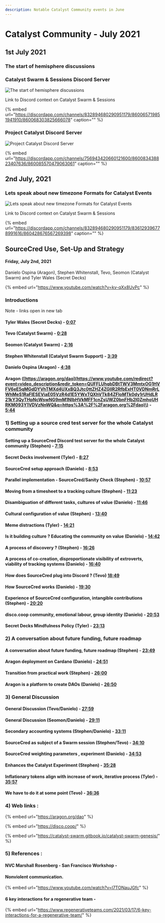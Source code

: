 ```yaml
---
description: Notable Catalyst Community events in June
---
```


# Catalyst Community - July 2021

## 1st July 2021

### The start of hemisphere discussions

### Catalyst Swarm & Sessions Discord Server

![The start of hemisphere discussions](https://user-images.githubusercontent.com/25156451/124162622-8ec29b00-da96-11eb-90d7-4ec46dd4c48e.png)

Link to Discord context on Catalyst Swarm & Sessions

{% embed url="https://discordapp.com/channels/832894680290951179/860065719851941910/860068303825666078" caption="" %}

### Project Catalyst Discord Server

![Project Catalyst Discord Server](https://user-images.githubusercontent.com/25156451/124178932-fcc48d80-daa9-11eb-96db-74f2b33a1cdf.png)

{% embed url="https://discordapp.com/channels/756943420660121600/860083438823407636/860085570479063061" caption="" %}

## 2nd July, 2021

### Lets speak about new timezone Formats for Catalyst Events

![Lets speak about new timezone Formats for Catalyst Events](https://user-images.githubusercontent.com/25156451/124260874-199fa600-db28-11eb-95fd-37dfbe24dd6d.png)

Link to Discord context on Catalyst Swarm & Sessions

{% embed url="https://discordapp.com/channels/832894680290951179/836129396778991616/860428676567269398" caption="" %}


## SourceCred Use, Set-Up and Strategy

#### Friday, July 2nd, 2021

Danielo Ospina \(Aragon\), Stephen Whitenstall, Tevo, Seomon \(Catalyst Swarm\) and Tyler Wales \(Secret Decks\)

{% embed url="https://www.youtube.com/watch?v=kv-qXx8UvPc" %}

###  Introductions

Note - links open in new tab

#### Tyler Wales \(Secret Decks\) - [0:07](https://www.youtube.com/watch?v=kv-qXx8UvPc&t=7s)

#### Tevo \(Catalyst Swarm\) - [0:28](https://www.youtube.com/watch?v=kv-qXx8UvPc&t=28s) 

#### Seomon \(Catalyst Swarm\) - [2:16](https://www.youtube.com/watch?v=kv-qXx8UvPc&t=136s) 

#### Stephen Whitenstall \(Catalyst Swarm Support\) - [3:39](https://www.youtube.com/watch?v=kv-qXx8UvPc&t=219s) 

#### Danielo Ospina \(Aragon\) - [4:38](https://www.youtube.com/watch?v=kv-qXx8UvPc&t=278s) 

#### Aragon \([https://aragon.org/dao](https://www.youtube.com/redirect?event=video_description&redir_token=QUFFLUhqbDBtTWV3MmtxOG1HVFV6eE5qMGdDYVhTMXd4UXxBQ3Jtc0ttZHZ4ZGlIR2RfbExHT0VDNmRrLWhMeS1RaFlESEViaE05VzR4d1E5YWxTQXhVTk84ZFloMTk0dy1rUHdLR21kY3QyTHpNcWswNG9mM1NIbHVkMFF1cnZsUWZ0bnFHb2l0ZmhoUHRKM093Y1VDVzNnWQ&q=https%3A%2F%2Faragon.org%2Fdao)\) - [5:44](https://www.youtube.com/watch?v=kv-qXx8UvPc&t=344s) 

### 1\) Setting up a source cred test server for the whole Catalyst community

#### Setting up a SourceCred Discord test server for the whole Catalyst community \(Stephen\) - [7:15](https://www.youtube.com/watch?v=kv-qXx8UvPc&t=435s) 

#### Secret Decks involvement \(Tyler\) - [8:27](https://www.youtube.com/watch?v=kv-qXx8UvPc&t=507s) 

#### SourceCred setup approach \(Danielo\) - [8:53](https://www.youtube.com/watch?v=kv-qXx8UvPc&t=533s) 

#### Parallel implementation - SourceCred/Sanity Check \(Stephen\) - [10:57](https://www.youtube.com/watch?v=kv-qXx8UvPc&t=657s) 

#### Moving from a timesheet to a tracking culture \(Stephen\) - [11:23](https://www.youtube.com/watch?v=kv-qXx8UvPc&t=683s) 

#### Disambiguation of different tasks, cultures of value \(Danielo\) - [11:46](https://www.youtube.com/watch?v=kv-qXx8UvPc&t=706s) 

#### Cultural configuration of value \(Stephen\) - [13:40](https://www.youtube.com/watch?v=kv-qXx8UvPc&t=820s) 

#### Meme distractions \(Tyler\) - [14:21](https://www.youtube.com/watch?v=kv-qXx8UvPc&t=861s) 

#### Is it building culture ? Educating the community on value \(Danielo\) - [14:42](https://www.youtube.com/watch?v=kv-qXx8UvPc&t=882s) 

#### A process of discovery ? \(Stephen\) - [16:26](https://www.youtube.com/watch?v=kv-qXx8UvPc&t=986s) 

#### A process of co-creation, disproportionate visibility of extroverts, viability of tracking systems \(Danielo\) - [16:40](https://www.youtube.com/watch?v=kv-qXx8UvPc&t=1000s) 

#### How does SourceCred plug into Discord ? \(Tevo\) [18:49](https://www.youtube.com/watch?v=kv-qXx8UvPc&t=1129s) 

#### How SourceCred works \(Danielo\) - [19:30](https://www.youtube.com/watch?v=kv-qXx8UvPc&t=1170s) 

#### Experience of SourceCred configuration, intangible contributions \(Stephen\) - [20:20](https://www.youtube.com/watch?v=kv-qXx8UvPc&t=1220s) 

#### disco.coop community, emotional labour, group identity \(Danielo\) - [20:53](https://www.youtube.com/watch?v=kv-qXx8UvPc&t=1253s) 

#### Secret Decks Mindfulness Policy \(Tyler\) - [23:13](https://www.youtube.com/watch?v=kv-qXx8UvPc&t=1393s) 

### 2\) A conversation about future funding, future roadmap 

#### A conversation about future funding, future roadmap \(Stephen\) - [23:49](https://www.youtube.com/watch?v=kv-qXx8UvPc&t=1429s) 

#### Aragon deployment on Cardano \(Danielo\) - [24:51](https://www.youtube.com/watch?v=kv-qXx8UvPc&t=1491s) 

#### Transition from practical work \(Stephen\) - [26:00](https://www.youtube.com/watch?v=kv-qXx8UvPc&t=1560s) 

#### Aragon is a platform to create DAOs \(Danielo\) - [26:50](https://www.youtube.com/watch?v=kv-qXx8UvPc&t=1610s) 

### 3\) General Discussion

#### General Discussion \(Tevo/Danielo\) - [27:59](https://www.youtube.com/watch?v=kv-qXx8UvPc&t=1679s) 

#### General Discussion \(Seomon/Danielo\) - [29:11](https://www.youtube.com/watch?v=kv-qXx8UvPc&t=1751s) 

#### Secondary accounting systems \(Stephen/Danielo\) - [33:11](https://www.youtube.com/watch?v=kv-qXx8UvPc&t=1991s) 

#### SourceCred as subject of a Swarm session \(Stephen/Tevo\) - [34:10](https://www.youtube.com/watch?v=kv-qXx8UvPc&t=2050s) 

#### SourceCred weighting parameters , experiment \(Danielo\) - [34:53](https://www.youtube.com/watch?v=kv-qXx8UvPc&t=2093s) 

#### Enhances the Catalyst Experiment \(Stephen\) - [35:28](https://www.youtube.com/watch?v=kv-qXx8UvPc&t=2128s) 

#### Inflationary tokens align with increase of work, iterative process \(Tyler\) - [35:57](https://www.youtube.com/watch?v=kv-qXx8UvPc&t=2157s) 

#### We have to do it at some point \(Tevo\) - [36:36](https://www.youtube.com/watch?v=kv-qXx8UvPc&t=2196s) 

### 4\) Web links :

{% embed url="https://aragon.org/dao" %}

{% embed url="https://disco.coop/" %}

{% embed url="https://catalyst-swarm.gitbook.io/catalyst-swarm-genesis/" %}

### 5\) References : 

#### NVC Marshall Rosenberg - San Francisco Workshop -

#### Nonviolent communication.

{% embed url="https://www.youtube.com/watch?v=l7TONauJGfc" %}

#### 6 key interactions for a regenerative team - 

{% embed url="https://www.regenerativeteams.com/2021/03/17/6-key-interactions-for-a-regenerative-team/" %}



